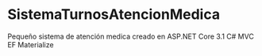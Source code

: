 # SistemaTurnosAtencionMedica
Pequeño sistema de atención medica creado en ASP.NET Core 3.1 C# MVC EF Materialize
